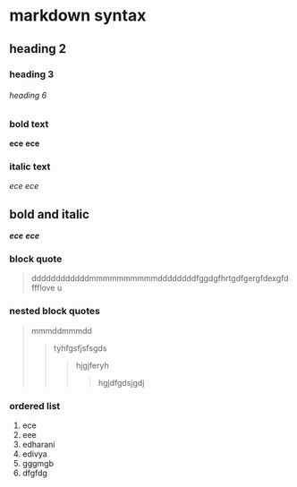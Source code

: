 # markdown syntax
## heading 2
### heading 3
###### heading 6
### bold text
**ece**
__ece__
### italic text
*ece*
_ece_
## bold and italic
**_ece_**
__*ece*__
### block quote
> ddddddddddddmmmmmmmmmmddddddddfggdgfhrtgdfgergfdexgfdffflove u
### nested block quotes
> mmmddmmmdd
>> tyhfgsfjsfsgds
>>> hjgjferyh
>>>> hgjdfgdsjgdj
### ordered list
1. ece
2. eee
  1. edharani
  2. edivya
4. gggmgb
 5. dfgfdg
